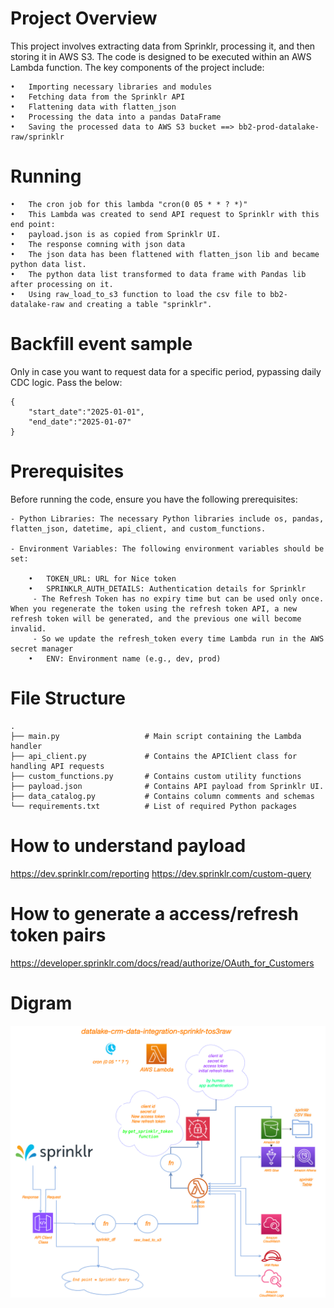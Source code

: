 # Project Overview
This project involves extracting data from Sprinklr, processing it, and then storing it in AWS S3. The code is designed to be executed within an AWS Lambda function. The key components of the project include:

	•	Importing necessary libraries and modules
	•	Fetching data from the Sprinklr API
	•	Flattening data with flatten_json
    •   Processing the data into a pandas DataFrame
	•	Saving the processed data to AWS S3 bucket ==> bb2-prod-datalake-raw/sprinklr

# Running

	•	The cron job for this lambda "cron(0 05 * * ? *)"
	•	This Lambda was created to send API request to Sprinklr with this end point:
    •	payload.json is as copied from Sprinklr UI.
	•	The response comning with json data
	•	The json data has been flattened with flatten_json lib and became python data list.
	•	The python data list transformed to data frame with Pandas lib after processing on it.
	•	Using raw_load_to_s3 function to load the csv file to bb2-datalake-raw and creating a table "sprinklr".


# Backfill event sample
Only in case you want to request data for a specific period, pypassing daily CDC logic.
Pass the below:
```
{
	"start_date":"2025-01-01",
	"end_date":"2025-01-07"
}
```

# Prerequisites

Before running the code, ensure you have the following prerequisites:

	- Python Libraries: The necessary Python libraries include os, pandas, flatten_json, datetime, api_client, and custom_functions.

	- Environment Variables: The following environment variables should be set:

	    •	TOKEN_URL: URL for Nice token
	    •	SPRINKLR_AUTH_DETAILS: Authentication details for Sprinklr
		 - The Refresh Token has no expiry time but can be used only once. When you regenerate the token using the refresh token API, a new refresh token will be generated, and the previous one will become invalid.
         - So we update the refresh_token every time Lambda run in the AWS secret manager
	    •	ENV: Environment name (e.g., dev, prod)

# File Structure
    .
    ├── main.py                   # Main script containing the Lambda handler
    ├── api_client.py             # Contains the APIClient class for handling API requests
    ├── custom_functions.py       # Contains custom utility functions
    ├── payload.json              # Contains API payload from Sprinklr UI.
    ├── data_catalog.py           # Contains column comments and schemas
    └── requirements.txt          # List of required Python packages

# How to understand payload
https://dev.sprinklr.com/reporting
https://dev.sprinklr.com/custom-query

# How to generate a access/refresh token pairs
https://developer.sprinklr.com/docs/read/authorize/OAuth_for_Customers

# Digram

![Alt text](sprinklr.png)
